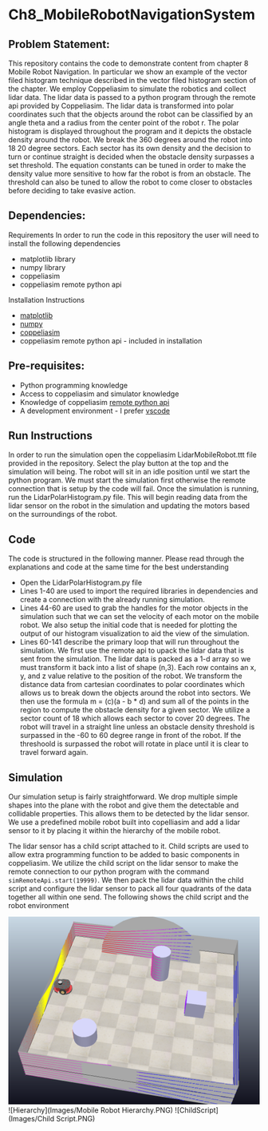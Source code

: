 # Ch8_MobileRobotNavigationSystem

## Problem Statement:

This repository contains the code to demonstrate content from chapter 8 Mobile Robot Navigation. In particular we show an example of the vector filed histogram technique described in the vector filed histogram section of the chapter. We employ Coppeliasim to simulate the robotics and collect lidar data. The lidar data is passed to a python program through the remote api provided by Coppeliasim. The lidar data is transformed into polar coordinates such that the objects around the robot can be classified by an angle theta and a radius from the center point of the robot r. The polar histogram is displayed throughout the program and it depicts the obstacle density around the robot. We break the 360 degrees around the robot into 18 20 degree sectors. Each sector has its own density and the decision to turn or continue straight is decided when the obstacle density surpasses a set threshold. The equation constants can be tuned in order to make the density value more sensitive to how far the robot is from an obstacle. The threshold can also be tuned to allow the robot to come closer to obstacles before deciding to take evasive action.

## Dependencies:


Requirements In order to run the code in this repository the user will need to install the following dependencies
- matplotlib library
- numpy library
- coppeliasim
- coppeliasim remote python api

Installation Instructions
- [matplotlib](https://www.tutorialspoint.com/how-to-install-matplotlib-in-python)
- [numpy](https://numpy.org/install/)
- [coppeliasim](https://coppeliarobotics.com/downloads)
- coppeliasim remote python api - included in installation

## Pre-requisites:

- Python programming knowledge
- Access to coppeliasim and simulator knowledge
- Knowledge of coppeliasim [remote python api](https://www.coppeliarobotics.com/helpFiles/en/remoteApiFunctionsPython.htm)
- A development environment - I prefer [vscode](https://code.visualstudio.com/)

## Run Instructions

In order to run the simulation open the coppeliasim LidarMobileRobot.ttt file provided in the repository. Select the play button at the top and the simulation will being. The robot will sit in an idle position until we start the python program. We must start the simulation first otherwise the remote connection that is setup by the code will fail. Once the simulation is running, run the LidarPolarHistogram.py file. This will begin reading data from the lidar sensor on the robot in the simulation and updating the motors based on the surroundings of the robot. 


## Code

The code is structured in the following manner. Please read through the explanations and code at the same time for the best understanding

- Open the LidarPolarHistogram.py file
- Lines 1-40 are used to import the required libraries in dependencies and create a connection with the already running simulation.
- Lines 44-60 are used to grab the handles for the motor objects in the simulation such that we can set the velocity of each motor on the mobile robot. We also setup the initial code that is needed for plotting the output of our histogram visualization to aid the view of the simulation. 
- Lines 60-141 describe the primary loop that will run throughout the simulation. We first use the remote api to upack the lidar data that is sent from the simulation. The lidar data is packed as a 1-d array so we must transform it back into a list of shape (n,3). Each row contains an x, y, and z value relative to the position of the robot. We transform the distance data from cartesian coordinates to polar coordinates which allows us to break down the objects around the robot into sectors. We then use the formula m = (c)(a - b * d) and sum all of the points in the region to compute the obstacle density for a given sector. We utilize a sector count of 18 which allows each sector to cover 20 degrees. The robot will travel in a straight line unless an obstacle density threshold is surpassed in the -60 to 60 degree range in front of the robot. If the threshoold is surpassed the robot will rotate in place until it is clear to travel forward again. 

## Simulation

Our simulation setup is fairly straightforward. We drop multiple simple shapes into the plane with the robot and give them the detectable and collidable properties. This allows them to be detected by the lidar sensor. We use a predefined mobile robot built into copelliasim and add a lidar sensor to it by placing it within the hierarchy of the mobile robot. 

The lidar sensor has a child script attached to it. Child scripts are used to allow extra programming function to be added to basic components in coppeliasim. We utilize the child script on the lidar sensor to make the remote connection to our python program with the command ``` simRemoteApi.start(19999) ```. We then pack the lidar data within the child script and configure the lidar sensor to pack all four quadrants of the data together all within one send. The following shows the child script and the robot environment

![Simulator](Images/Simulator.PNG)
![Hierarchy](Images/Mobile Robot Hierarchy.PNG)
![ChildScript](Images/Child Script.PNG)

